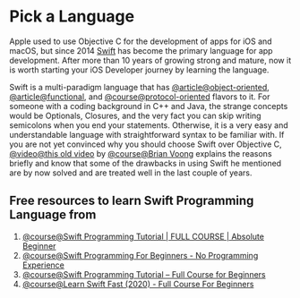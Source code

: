# Pick a Language

Apple used to use Objective C for the development of apps for iOS and macOS, but since 2014 [Swift](https://www.swift.org/documentation/) has become the primary language for app development. After more than 10 years of growing strong and mature, now it is worth starting your iOS Developer journey by learning the language.

Swift is a multi-paradigm language that has [@article@object-oriented](https://www.geeksforgeeks.org/introduction-of-object-oriented-programming/), [@article@functional](https://www.geeksforgeeks.org/functional-programming-paradigm/), and [@course@protocol-oriented](https://www.kodeco.com/6742901-protocol-oriented-programming-tutorial-in-swift-5-1-getting-started) flavors to it. For someone with a coding background in C++ and Java, the strange concepts would be Optionals, Closures, and the very fact you can skip writing semicolons when you end your statements. Otherwise, it is a very easy and understandable language with straightforward syntax to be familiar with. If you are not yet convinced why you should choose Swift over Objective C, [@video@this old video](https://www.youtube.com/watch?v=h3CKQajX99M) by [@course@Brian Voong](https://www.letsbuildthatapp.com) explains the reasons briefly and know that some of the drawbacks in using Swift he mentioned are by now solved and are treated well in the last couple of years.

## Free resources to learn Swift Programming Language from

1. [@course@Swift Programming Tutorial | FULL COURSE | Absolute Beginner](https://www.youtube.com/watch?v=CwA1VWP0Ldw)
2. [@course@Swift Programming For Beginners - No Programming Experience](https://www.udemy.com/course/swift-programming-for-beginners-no-experience/)
3. [@course@Swift Programming Tutorial – Full Course for Beginners](https://www.youtube.com/watch?v=8Xg7E9shq0U)
4. [@course@Learn Swift Fast (2020) - Full Course For Beginners](https://www.youtube.com/watch?v=FcsY1YPBwzQ)



